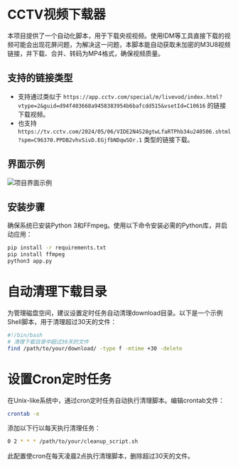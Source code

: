 # CCTV视频下载器

本项目提供了一个自动化脚本，用于下载央视视频。使用IDM等工具直接下载的视频可能会出现花屏问题，为解决这一问题，本脚本能自动获取未加密的M3U8视频链接，并下载、合并、转码为MP4格式，确保视频质量。

## 支持的链接类型
- 支持通过类似于 `https://app.cctv.com/special/m/livevod/index.html?vtype=2&guid=d94f403668a9458383954b6bafcdd515&vsetId=C10616` 的链接下载视频。
- 也支持 `https://tv.cctv.com/2024/05/06/VIDE2N4S28gtwLfaRTPhb34u240506.shtml?spm=C96370.PPDB2vhvSivD.EGjfbNDqwSOr.1` 类型的链接下载。

## 界面示例
![项目界面示例](https://github.com/fyu0h/cctv_downloader_web/assets/33602841/1b287e57-970c-4439-ad96-39388c77cead)

## 安装步骤
确保系统已安装Python 3和FFmpeg。使用以下命令安装必需的Python库，并启动应用：

```bash
pip install -r requirements.txt
pip install ffmpeg
python3 app.py
```
# 自动清理下载目录

为管理磁盘空间，建议设置定时任务自动清理download目录。以下是一个示例Shell脚本，用于清理超过30天的文件：

```bash
#!/bin/bash
# 清理下载目录中超过30天的文件
find /path/to/your/download/ -type f -mtime +30 -delete
```

# 设置Cron定时任务
在Unix-like系统中，通过cron定时任务自动执行清理脚本。编辑crontab文件：

```bash
crontab -e
```
添加以下行以每天执行清理任务：
```bash
0 2 * * * /path/to/your/cleanup_script.sh
```
此配置使cron在每天凌晨2点执行清理脚本，删除超过30天的文件。
